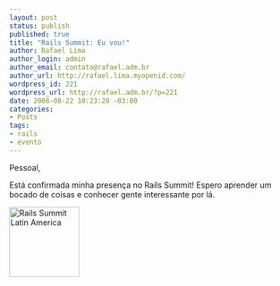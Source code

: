```yaml
--- 
layout: post
status: publish
published: true
title: "Rails Summit: Eu vou!"
author: Rafael Lima
author_login: admin
author_email: contato@rafael.adm.br
author_url: http://rafael.lima.myopenid.com/
wordpress_id: 221
wordpress_url: http://rafael.adm.br/?p=221
date: 2008-08-22 10:23:28 -03:00
categories: 
- Posts
tags: 
- rails
- evento
---
```

Pessoal,

Est&aacute; confirmada minha presen&ccedil;a no Rails Summit! Espero aprender um bocado de coisas e conhecer gente interessante por l&aacute;.

<a href="http://site.locaweb.com.br/railssummit/default.asp" target="_blank"><img title="Rails Summit Latin America" src="http://site.locaweb.com.br/images/locaweb/pt_BR/railssummit/banners/vouParticipar_125x125.jpg" border="0" alt="Rails Summit Latin America" width="125" height="125" /></a>
